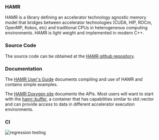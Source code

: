 ### HAMR
HAMR is a library defining an accelerator technology agnostic memory model that
bridges between accelerator technologies (CUDA, HIP, ROCm, OpenMP, Kokos, etc)
and traditional CPUs in heterogeneous computing environments.  HAMR is light
weight and implemented in modern C++.

### Source Code
The source code can be obtained at the [HAMR github repository](https://github.com/LBL-EESA/HAMR).

### Documentation
The [HAMR User's Guide](https://hamr.readthedocs.io/en/latest/) documents
compiling and use of HAMR and contains simple examples.

The [HAMR Doxygen site](https://hamr.readthedocs.io/en/latest/doxygen/index.html) documents the APIs. Most users will
want to start with the [hamr::buffer](https://hamr.readthedocs.io/en/latest/doxygen/classhamr_1_1buffer.html), a
container that has capabilities similar to std::vector and can provide access
to data in different accelerator execution environments.

### CI
![regression testing](https://github.com/LBL-EESA/hamr/actions/workflows/develop.yml/badge.svg)
